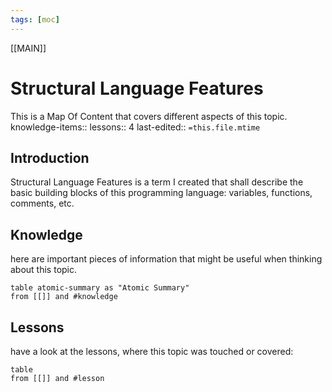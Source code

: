 ```yaml
---
tags: [moc]
---
```


[[MAIN]]
# Structural Language Features

This is a Map Of Content that covers different aspects of this topic.
knowledge-items:: 
lessons:: 4
last-edited:: `=this.file.mtime`

## Introduction
Structural Language Features is a term I created that shall describe the basic building blocks of this programming language: variables, functions, comments, etc.

## Knowledge
here are important pieces of information that might be useful when thinking about this topic.
```dataview
table atomic-summary as "Atomic Summary"
from [[]] and #knowledge
```


## Lessons
have a look at the lessons, where this topic was touched or covered:
```dataview
table
from [[]] and #lesson
```
